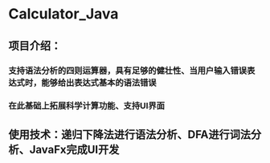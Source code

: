 # Calculator_Java
## 项目介绍：
### 支持语法分析的四则运算器，具有足够的健壮性、当用户输入错误表达式时，能够给出表达式基本的语法错误
### 在此基础上拓展科学计算功能、支持UI界面
## 使用技术：递归下降法进行语法分析、DFA进行词法分析、JavaFx完成UI开发

